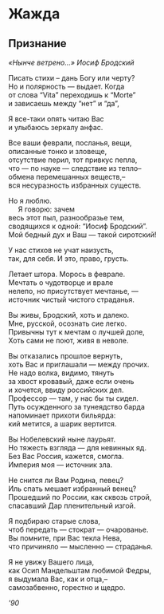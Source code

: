 # Жажда  
  
## Признание  
  
*«Нынче ветрено…» Иосиф Бродский*  
  
Писать стихи &#8211; дань Богу или  черту?  
Но и&nbsp;полярность&nbsp;&mdash; выдает. Когда  
от слова &#8220;Vita&#8221; переходишь к&nbsp;&#8220;Morte&#8221;  
и зависаешь между &#8220;нет&#8221; и&nbsp;&#8220;да&#8221;,  
  
Я все-таки опять читаю Вас  
и улыбаюсь зеркалу анфас.  
  
Все ваши феврали, посланья, вещи,  
описанные тонко и&nbsp;зловеще,  
отсутствие перил, тот привкус пепла,  
что&nbsp;&mdash; по&nbsp;науке&nbsp;&mdash; следствие из&nbsp;тепло&#8211;  
обмена перемешанных веществ,&#8211;  
вся несуразность избранных существ.  
  
Но я&nbsp;люблю.   
&nbsp;&nbsp;&nbsp;&nbsp;&nbsp;Я&nbsp;говорю: зачем  
весь этот&nbsp;пыл, разнообразье&nbsp;тем,  
сводящихся к&nbsp;одной: &#8220;Иосиф Бродский&#8221;.  
Мой бедный дух и&nbsp;Ваш&nbsp;&mdash; такой сиротский!  
  
У нас стихов не&nbsp;учат наизусть,  
так, для себя. И&nbsp;это, право, грусть.  
  
Летает штора. Морось в&nbsp;феврале.  
Мечтать о&nbsp;чудотворце и&nbsp;врале  
нелепо, но&nbsp;присутствует мечтанье,&nbsp;&mdash;   
источник чистый чистого страданья.  
  
Вы живы, Бродский, хоть и&nbsp;далеко.  
Мне, русской, осознать сие легко.  
Привычны тут к&nbsp;мечтам о&nbsp;лучшей доле,  
Хоть сами не&nbsp;поют, живя в&nbsp;неволе.  
  
Вы отказались прошлое вернуть,  
хоть Вас и&nbsp;приглашали&nbsp;&mdash; между прочих.  
Не надо волка, видимо, тянуть  
за хвост кровавый, даже если очень  
и хочется, ввиду российских&nbsp;дел.  
Профессор &mdash;&nbsp;там, у&nbsp;нас&nbsp;бы ты&nbsp;сидел.  
Путь осужденного за&nbsp;тунеядство барда  
напоминает прихоти бильярда:  
кий метится, а&nbsp;шарик вертится.  

Вы Нобелевский ныне лаурьят.  
Но тяжесть взгляда&nbsp;&mdash; для невинных&nbsp;яд.  
Без Вас Россия, кажется, смогла.  
Империя моя&nbsp;&mdash; источник&nbsp;зла.  
  
Не снится&nbsp;ли Вам Родина, певец?  
Иль спать мешает избранный венец?  
Прошедший по&nbsp;России, как сквозь строй,  
спасавший Дар пленительный изгой.  
  
Я подбираю старые слова,  
чтоб передать&nbsp;&mdash; стократ&nbsp;&mdash; очарованье.  
Вы помните, при Вас текла Нева,  
что причиняло&nbsp;&mdash; мысленно&nbsp;&mdash; страданья.  
  
Я не&nbsp;увижу Вашего лица,  
как Осип Мандельштам любимой Федры,  
я выдумала&nbsp;Вас, как и&nbsp;отца,&#8211;  
самозабвенно, горестно и&nbsp;щедро.  
  
*'90*